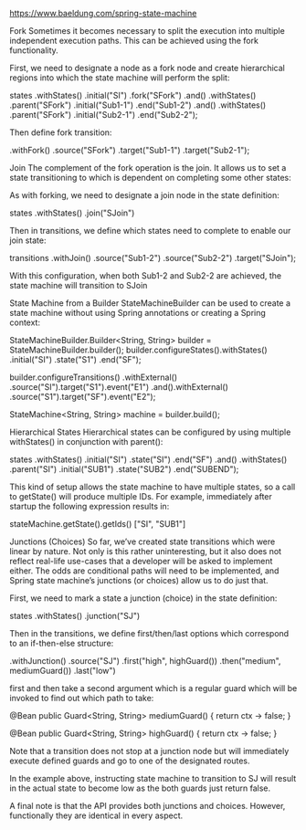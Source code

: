 https://www.baeldung.com/spring-state-machine

Fork
Sometimes it becomes necessary to split the execution into multiple independent execution paths. This can be achieved using the fork functionality.

First, we need to designate a node as a fork node and create hierarchical regions into which the state machine will perform the split:

states
.withStates()
.initial("SI")
.fork("SFork")
.and()
.withStates()
.parent("SFork")
.initial("Sub1-1")
.end("Sub1-2")
.and()
.withStates()
.parent("SFork")
.initial("Sub2-1")
.end("Sub2-2");

Then define fork transition:

.withFork()
.source("SFork")
.target("Sub1-1")
.target("Sub2-1");

Join
The complement of the fork operation is the join. It allows us to set a state transitioning to which is dependent on completing some other states:

As with forking, we need to designate a join node in the state definition:

states
.withStates()
.join("SJoin")

Then in transitions, we define which states need to complete to enable our join state:

transitions
.withJoin()
.source("Sub1-2")
.source("Sub2-2")
.target("SJoin");

With this configuration, when both Sub1-2 and Sub2-2 are achieved, the state machine will transition to SJoin

State Machine from a Builder
StateMachineBuilder can be used to create a state machine without using Spring annotations or creating a Spring context:

StateMachineBuilder.Builder<String, String> builder
= StateMachineBuilder.builder();
builder.configureStates().withStates()
.initial("SI")
.state("S1")
.end("SF");

builder.configureTransitions()
.withExternal()
.source("SI").target("S1").event("E1")
.and().withExternal()
.source("S1").target("SF").event("E2");

StateMachine<String, String> machine = builder.build();

Hierarchical States
Hierarchical states can be configured by using multiple withStates() in conjunction with parent():

states
.withStates()
.initial("SI")
.state("SI")
.end("SF")
.and()
.withStates()
.parent("SI")
.initial("SUB1")
.state("SUB2")
.end("SUBEND");

This kind of setup allows the state machine to have multiple states, so a call to getState() will produce multiple IDs. For example, immediately after startup the following expression results in:

stateMachine.getState().getIds()
["SI", "SUB1"]


Junctions (Choices)
So far, we’ve created state transitions which were linear by nature. Not only is this rather uninteresting, but it also does not reflect real-life use-cases that a developer will be asked to implement either. The odds are conditional paths will need to be implemented, and Spring state machine’s junctions (or choices) allow us to do just that.

First, we need to mark a state a junction (choice) in the state definition:

states
.withStates()
.junction("SJ")

Then in the transitions, we define first/then/last options which correspond to an if-then-else structure:

.withJunction()
.source("SJ")
.first("high", highGuard())
.then("medium", mediumGuard())
.last("low")

first and then take a second argument which is a regular guard which will be invoked to find out which path to take:

@Bean
public Guard<String, String> mediumGuard() {
return ctx -> false;
}

@Bean
public Guard<String, String> highGuard() {
return ctx -> false;
}

Note that a transition does not stop at a junction node but will immediately execute defined guards and go to one of the designated routes.

In the example above, instructing state machine to transition to SJ will result in the actual state to become low as the both guards just return false.

A final note is that the API provides both junctions and choices. However, functionally they are identical in every aspect.